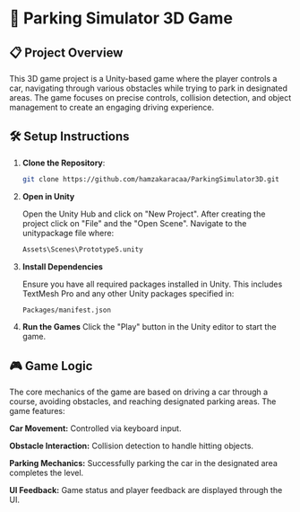 # 🚗 Parking Simulator 3D Game

## 📋 Project Overview
This 3D game project is a Unity-based game where the player controls a car, navigating through various obstacles while trying to park in designated areas. The game focuses on precise controls, collision detection, and object management to create an engaging driving experience.

## 🛠️ Setup Instructions

1. **Clone the Repository**:  
   ```bash
   git clone https://github.com/hamzakaracaa/ParkingSimulator3D.git

2. **Open in Unity**

   Open the Unity Hub and click on "New Project". After creating the project click on "File" and the "Open Scene".  Navigate to the unitypackage file where:
   ```bash
   Assets\Scenes\Prototype5.unity

3. **Install Dependencies**

   Ensure you have all required packages installed in Unity. This includes TextMesh Pro and any other Unity packages specified in:
   ```bash
   Packages/manifest.json

4. **Run the Games**
   Click the "Play" button in the Unity editor to start the game.

##  🎮 Game Logic

The core mechanics of the game are based on driving a car through a course, avoiding obstacles, and reaching designated parking areas. The game features:

**Car Movement:** Controlled via keyboard input.

**Obstacle Interaction:** Collision detection to handle hitting objects.

**Parking Mechanics:** Successfully parking the car in the designated area completes the level.

**UI Feedback:** Game status and player feedback are displayed through the UI.

